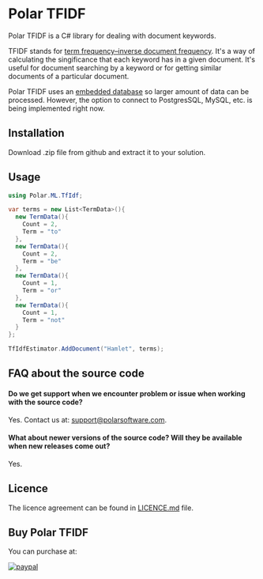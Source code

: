 # Polar TFIDF
Polar TFIDF is a C# library for dealing with document keywords.  
  
TFIDF stands for [term frequency–inverse document frequency](https://en.wikipedia.org/wiki/Tf%E2%80%93idf). It's a way of calculating the singificance that each keyword has in a given document. It's useful for document searching by a keyword or for getting similar documents of a particular document.  
  
Polar TFIDF uses an [embedded database](https://www.litedb.org/) so larger amount of data can be processed. However, the option to connect to PostgresSQL, MySQL, etc. is being implemented right now.

## Installation
Download .zip file from github and extract it to your solution.

## Usage
```cs
using Polar.ML.TfIdf;

var terms = new List<TermData>(){
  new TermData(){
    Count = 2,
    Term = "to"
  },
  new TermData(){
    Count = 2,
    Term = "be"
  },
  new TermData(){
    Count = 1,
    Term = "or"
  },
  new TermData(){
    Count = 1,
    Term = "not"
  }
};

TfIdfEstimator.AddDocument("Hamlet", terms);
```

## FAQ about the source code

#### Do we get support when we encounter problem or issue when working with the source code?
Yes. Contact us at: support@polarsoftware.com.

#### What about newer versions of the source code? Will they be available when new releases come out?
Yes.

## Licence
The licence agreement can be found in [LICENCE.md](https://github.com/polarsoftware/PolarTFIDF/blob/master/LICENCE.md) file.

## Buy Polar TFIDF
You can purchase at:
  
[![paypal](https://www.paypalobjects.com/en_US/i/btn/btn_buynowCC_LG.gif)](https://www.paypal.com/cgi-bin/webscr?cmd=_s-xclick&hosted_button_id=5GXZ8B4QAT2EW)
